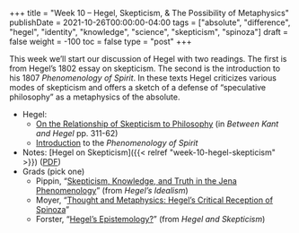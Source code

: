 +++
title = "Week 10 – Hegel, Skepticism, & The Possibility of Metaphysics"
publishDate = 2021-10-26T00:00:00-04:00
tags = ["absolute", "difference", "hegel", "identity", "knowledge", "science", "skepticism", "spinoza"]
draft = false
weight = -100
toc = false
type = "post"
+++

This week we&rsquo;ll start our discussion of Hegel with two readings. The first is from
Hegel&rsquo;s 1802 essay on skepticism. The second is the introduction to his 1807
_Phenomenology of Spirit_. In these texts Hegel criticizes various modes of skepticism
and offers a sketch of a defense of &ldquo;speculative philosophy&rdquo; as a metaphysics of the
absolute.

-   Hegel:
    -   [On the Relationship of Skepticism to Philosophy](/materials/readings/hegel-skepticism.pdf) (in _Between Kant and Hegel_ pp. 311-62)
    -   [Introduction](/materials/readings/hegel-pdg-intro.pdf) to the _Phenomenology of Spirit_
-   Notes: [Hegel on Skepticism]({{< relref "week-10-hegel-skepticism" >}}) ([PDF](/materials/handouts/week-10-hegel-skepticism.pdf))
-   Grads (pick one)
    -   Pippin, &ldquo;[Skepticism, Knowledge, and Truth in the Jena Phenomenology](/materials/readings/pippin-hegel-skepticism.pdf)&rdquo; (from _Hegel&rsquo;s Idealism_)
    -   Moyer, &ldquo;[Thought and Metaphysics: Hegel’s Critical Reception of Spinoza](/materials/readings/moyer-hegel.pdf)&rdquo;
    -   Forster, &ldquo;[Hegel&rsquo;s Epistemology?](/materials/readings/forster-hegel-epistemology.pdf)&rdquo; (from _Hegel and Skepticism_)
